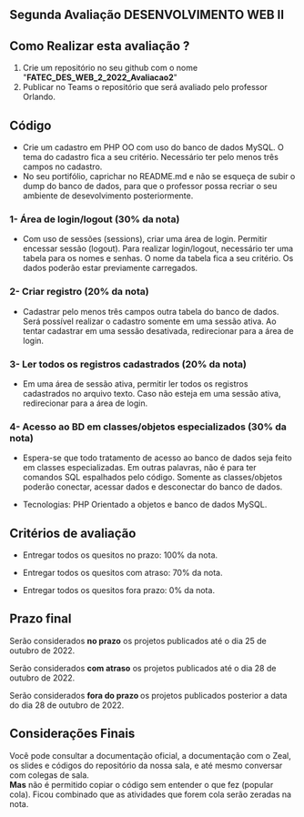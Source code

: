 ## Segunda Avaliação DESENVOLVIMENTO WEB II



## Como Realizar esta avaliação ?

1. Crie um repositório no seu github com o nome "<b>FATEC_DES_WEB_2_2022_Avaliacao2</b>"
2. Publicar no Teams o repositório que será avaliado pelo professor Orlando.


##  Código

- Crie um cadastro em PHP OO com uso do banco de dados MySQL. O tema do cadastro fica a seu critério. Necessário ter pelo menos três campos no cadastro.
- No seu portifólio, caprichar no README.md e não se esqueça de subir o dump do banco de dados, para que o professor possa recriar o seu ambiente de desevolvimento posteriormente.

### 1- Área de login/logout (30% da nota)
- Com uso de sessões (sessions), criar uma área de login. Permitir encessar sessão (logout). Para realizar login/logout, necessário ter uma tabela para os nomes e senhas. O nome da tabela fica a seu critério. Os dados poderão estar previamente carregados.


### 2- Criar registro (20% da nota)
- Cadastrar pelo menos três campos outra tabela do banco de dados. Será possível realizar o cadastro somente em uma sessão ativa. Ao tentar cadastrar em uma sessão desativada, redirecionar para a área de login.

### 3- Ler todos os registros cadastrados (20% da nota)
- Em uma área de sessão ativa, permitir ler todos os registros cadastrados no arquivo texto. Caso não esteja em uma sessão ativa, redirecionar para a área de login.

### 4- Acesso ao BD em classes/objetos especializados (30% da nota)
- Espera-se que todo tratamento de acesso ao banco de dados seja feito em classes especializadas. Em outras palavras, não é para ter comandos SQL espalhados pelo código. Somente as classes/objetos poderão conectar, acessar dados e desconectar do banco de dados.

- Tecnologias: PHP Orientado a objetos e banco de dados MySQL.


## Critérios de avaliação

- Entregar todos os quesitos no prazo: 100% da nota.

- Entregar todos os quesitos com atraso: 70% da nota.

- Entregar todos os quesitos fora prazo: 0% da nota.

## Prazo final

Serão considerados <b>no prazo</b> os projetos publicados até o dia 25 de outubro de 2022.

Serão considerados <b>com atraso</b> os projetos publicados até o dia 28 de outubro de 2022.

Serão considerados <b>fora do prazo </b> os projetos publicados posterior a data do dia 28 de outubro de 2022.

## Considerações Finais

Você pode consultar a documentação oficial, a documentação com o Zeal, os slides e códigos do repositório da nossa sala, e até mesmo conversar com colegas de sala.  
<b>Mas</b> não é permitido copiar o código sem entender o que fez (popular cola). Ficou combinado que as atividades que forem cola serão zeradas na nota.